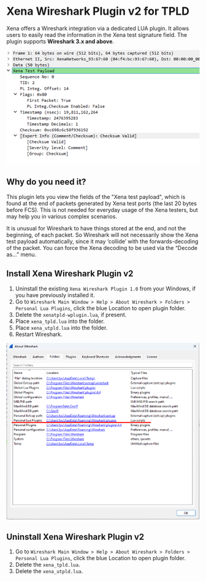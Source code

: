 # Xena Wireshark Plugin v2 for TPLD

Xena offers a Wireshark integration via a dedicated LUA plugin. It allows users to easily read the information in the Xena test signature field. The plugin supports **Wireshark 3.x and above**.

![XTPLD Lua](images/xtpld.png)


## Why do you need it?
This plugin lets you view the fields of the "Xena test payload", which is found at the end of packets generated by Xena test ports (the last 20 bytes before FCS). This is not needed for everyday usage of the Xena testers, but may help you in various complex scenarios.

It is unusual for Wireshark to have things stored at the end, and not the beginning, of each packet. So Wireshark will not necessarily show the Xena test payload automatically, since it may ‘collide’ with the forwards-decoding of the packet. You can force the Xena decoding to be used via the “Decode as...” menu. 

## Install Xena Wireshark Plugin v2
1. Uninstall the existing ``Xena Wireshark Plugin 1.0`` from your Windows, if you have previously installed it.
2. Go to `Wireshark Main Window > Help > About Wireshark > Folders > Personal Lua Plugins`, click the blue Location to open plugin folder.
3. Delete the ``xenatpld-wplugin.lua``, if present.
4. Place ``xena_tpld.lua`` into the folder.
4. Place ``xena_utpld.lua`` into the folder.
5. Restart Wireshark.

![Personal Lua Plugins](images/install.png)


## Uninstall Xena Wireshark Plugin v2
1. Go to `Wireshark Main Window > Help > About Wireshark > Folders > Personal Lua Plugins`, click the blue Location to open plugin folder.
2. Delete the ``xena_tpld.lua``.
2. Delete the ``xena_utpld.lua``.